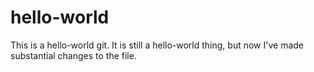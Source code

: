 # hello-world
This is a hello-world git.
It is still a hello-world thing, but now I've made substantial changes to the file.
